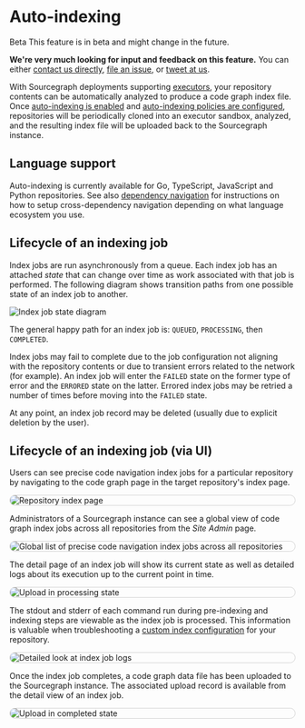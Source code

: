 # Auto-indexing

<style>
img.screenshot {
  display: block;
  margin: 1em auto;
  max-width: 600px;
  margin-bottom: 0.5em;
  border: 1px solid lightgrey;
  border-radius: 10px;
}
</style>

<aside class="beta">
<p>
<span class="badge badge-beta">Beta</span> This feature is in beta and might change in the future.
</p>

<p><b>We're very much looking for input and feedback on this feature.</b> You can either <a href="https://about.sourcegraph.com/contact">contact us directly</a>, <a href="https://github.com/sourcegraph/sourcegraph">file an issue</a>, or <a href="https://twitter.com/sourcegraph">tweet at us</a>.</p>
</aside>

With Sourcegraph deployments supporting [executors](../../admin/executors.md), your repository contents can be automatically analyzed to produce a code graph index file. Once [auto-indexing is enabled](../how-to/enable_auto_indexing.md) and [auto-indexing policies are configured](../how-to/configure_auto_indexing.md), repositories will be periodically cloned into an executor sandbox, analyzed, and the resulting index file will be uploaded back to the Sourcegraph instance.

## Language support

Auto-indexing is currently available for Go, TypeScript, JavaScript and Python repositories. See also [dependency navigation](features.md#dependency-navigation) for instructions on how to setup cross-dependency navigation depending on what language ecosystem you use.

## Lifecycle of an indexing job

Index jobs are run asynchronously from a queue. Each index job has an attached _state_ that can change over time as work associated with that job is performed. The following diagram shows transition paths from one possible state of an index job to another.

![Index job state diagram](./diagrams/index-states.svg)

The general happy path for an index job is: `QUEUED`, `PROCESSING`, then `COMPLETED`.

Index jobs may fail to complete due to the job configuration not aligning with the repository contents or due to transient errors related to the network (for example). An index job will enter the `FAILED` state on the former type of error and the `ERRORED` state on the latter. Errored index jobs may be retried a number of times before moving into the `FAILED` state.

At any point, an index job record may be deleted (usually due to explicit deletion by the user).

## Lifecycle of an indexing job (via UI)

Users can see precise code navigation index jobs for a particular repository by navigating to the code graph page in the target repository's index page.

<img src="https://storage.googleapis.com/sourcegraph-assets/docs/images/code-intelligence/sg-3.33/repository-page.png" class="screenshot" alt="Repository index page">

Administrators of a Sourcegraph instance can see a global view of code graph index jobs across all repositories from the _Site Admin_ page.

<img src="https://storage.googleapis.com/sourcegraph-assets/docs/images/code-intelligence/sg-3.34/indexes/list.png" class="screenshot" alt="Global list of precise code navigation index jobs across all repositories">

The detail page of an index job will show its current state as well as detailed logs about its execution up to the current point in time.

<img src="https://storage.googleapis.com/sourcegraph-assets/docs/images/code-intelligence/sg-3.34/indexes/processing.png" class="screenshot" alt="Upload in processing state">

The stdout and stderr of each command run during pre-indexing and indexing steps are viewable as the index job is processed. This information is valuable when troubleshooting a [custom index configuration](../references/auto_indexing_configuration.md) for your repository.

<img src="https://storage.googleapis.com/sourcegraph-assets/docs/images/code-intelligence/sg-3.34/indexes/processing-detail.png" class="screenshot" alt="Detailed look at index job logs">

Once the index job completes, a code graph data file has been uploaded to the Sourcegraph instance. The associated upload record is available from the detail view of an index job.

<img src="https://storage.googleapis.com/sourcegraph-assets/docs/images/code-intelligence/sg-3.34/indexes/completed.png" class="screenshot" alt="Upload in completed state">
